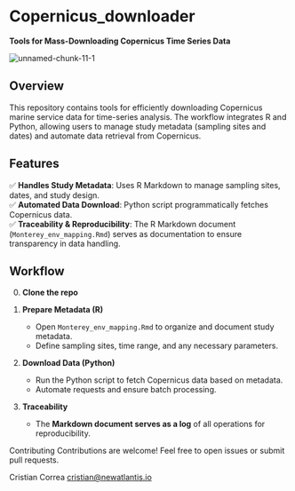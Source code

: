 # Copernicus_downloader

**Tools for Mass-Downloading Copernicus Time Series Data**  

![unnamed-chunk-11-1](https://github.com/user-attachments/assets/b6601168-9b50-44da-a8ad-b72ea1c7be88)

## Overview  
This repository contains tools for efficiently downloading Copernicus marine service data for time-series analysis. The workflow integrates R and Python, allowing users to manage study metadata (sampling sites and dates) and automate data retrieval from Copernicus.

## Features  
✅ **Handles Study Metadata**: Uses R Markdown to manage sampling sites, dates, and study design.  
✅ **Automated Data Download**: Python script programmatically fetches Copernicus data.  
✅ **Traceability & Reproducibility**: The R Markdown document (`Monterey_env_mapping.Rmd`) serves as documentation to ensure transparency in data handling.  

## Workflow  
0. **Clone the repo**
1. **Prepare Metadata (R)**  
   - Open `Monterey_env_mapping.Rmd` to organize and document study metadata.  
   - Define sampling sites, time range, and any necessary parameters.  

2. **Download Data (Python)**  
   - Run the Python script to fetch Copernicus data based on metadata.  
   - Automate requests and ensure batch processing.  

3. **Traceability**  
   - The **Markdown document serves as a log** of all operations for reproducibility.  

Contributing
Contributions are welcome! Feel free to open issues or submit pull requests.

Cristian Correa 
<cristian@newatlantis.io> 
